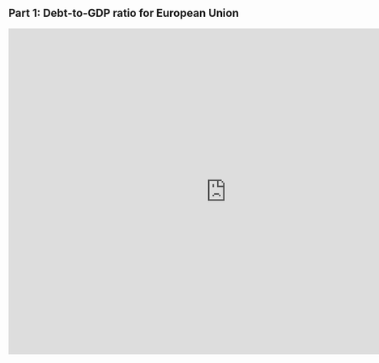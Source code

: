 ## Part 1: Debt-to-GDP ratio for European Union
<iframe src="https://data.oecd.org/chart/6vlI" width="860" height="645" style="border: 0" mozallowfullscreen="true" webkitallowfullscreen="true" allowfullscreen="true"><a href="https://data.oecd.org/chart/6vlI" target="_blank">OECD Chart: General government debt, Total, % of GDP, Annual, 2019</a></iframe>
